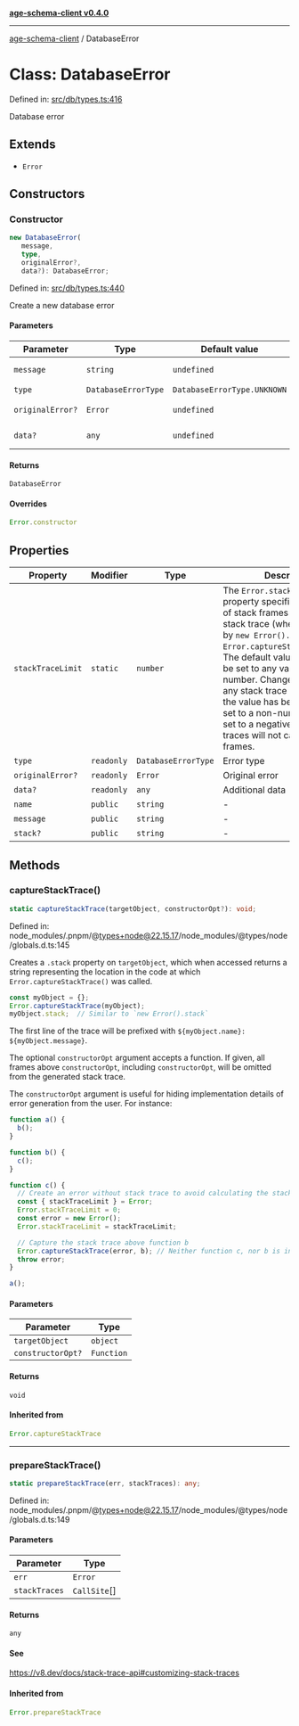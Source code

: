 [**age-schema-client v0.4.0**](../index.md)

***

[age-schema-client](../index.md) / DatabaseError

# Class: DatabaseError

Defined in: [src/db/types.ts:416](https://github.com/standardbeagle/ageSchemaClient/blob/main/src/db/types.ts#L416)

Database error

## Extends

- `Error`

## Constructors

### Constructor

```ts
new DatabaseError(
   message, 
   type, 
   originalError?, 
   data?): DatabaseError;
```

Defined in: [src/db/types.ts:440](https://github.com/standardbeagle/ageSchemaClient/blob/main/src/db/types.ts#L440)

Create a new database error

#### Parameters

| Parameter | Type | Default value | Description |
| ------ | ------ | ------ | ------ |
| `message` | `string` | `undefined` | Error message |
| `type` | `DatabaseErrorType` | `DatabaseErrorType.UNKNOWN` | Error type |
| `originalError?` | `Error` | `undefined` | Original error |
| `data?` | `any` | `undefined` | Additional data |

#### Returns

`DatabaseError`

#### Overrides

```ts
Error.constructor
```

## Properties

| Property | Modifier | Type | Description | Inherited from | Defined in |
| ------ | ------ | ------ | ------ | ------ | ------ |
| <a id="stacktracelimit"></a> `stackTraceLimit` | `static` | `number` | The `Error.stackTraceLimit` property specifies the number of stack frames collected by a stack trace (whether generated by `new Error().stack` or `Error.captureStackTrace(obj)`). The default value is `10` but may be set to any valid JavaScript number. Changes will affect any stack trace captured _after_ the value has been changed. If set to a non-number value, or set to a negative number, stack traces will not capture any frames. | `Error.stackTraceLimit` | node\_modules/.pnpm/@types+node@22.15.17/node\_modules/@types/node/globals.d.ts:161 |
| <a id="type"></a> `type` | `readonly` | `DatabaseErrorType` | Error type | - | [src/db/types.ts:420](https://github.com/standardbeagle/ageSchemaClient/blob/main/src/db/types.ts#L420) |
| <a id="originalerror"></a> `originalError?` | `readonly` | `Error` | Original error | - | [src/db/types.ts:425](https://github.com/standardbeagle/ageSchemaClient/blob/main/src/db/types.ts#L425) |
| <a id="data"></a> `data?` | `readonly` | `any` | Additional data | - | [src/db/types.ts:430](https://github.com/standardbeagle/ageSchemaClient/blob/main/src/db/types.ts#L430) |
| <a id="name"></a> `name` | `public` | `string` | - | `Error.name` | website/node\_modules/.pnpm/typescript@5.6.3/node\_modules/typescript/lib/lib.es5.d.ts:1076 |
| <a id="message"></a> `message` | `public` | `string` | - | `Error.message` | website/node\_modules/.pnpm/typescript@5.6.3/node\_modules/typescript/lib/lib.es5.d.ts:1077 |
| <a id="stack"></a> `stack?` | `public` | `string` | - | `Error.stack` | website/node\_modules/.pnpm/typescript@5.6.3/node\_modules/typescript/lib/lib.es5.d.ts:1078 |

## Methods

### captureStackTrace()

```ts
static captureStackTrace(targetObject, constructorOpt?): void;
```

Defined in: node\_modules/.pnpm/@types+node@22.15.17/node\_modules/@types/node/globals.d.ts:145

Creates a `.stack` property on `targetObject`, which when accessed returns
a string representing the location in the code at which
`Error.captureStackTrace()` was called.

```js
const myObject = {};
Error.captureStackTrace(myObject);
myObject.stack;  // Similar to `new Error().stack`
```

The first line of the trace will be prefixed with
`${myObject.name}: ${myObject.message}`.

The optional `constructorOpt` argument accepts a function. If given, all frames
above `constructorOpt`, including `constructorOpt`, will be omitted from the
generated stack trace.

The `constructorOpt` argument is useful for hiding implementation
details of error generation from the user. For instance:

```js
function a() {
  b();
}

function b() {
  c();
}

function c() {
  // Create an error without stack trace to avoid calculating the stack trace twice.
  const { stackTraceLimit } = Error;
  Error.stackTraceLimit = 0;
  const error = new Error();
  Error.stackTraceLimit = stackTraceLimit;

  // Capture the stack trace above function b
  Error.captureStackTrace(error, b); // Neither function c, nor b is included in the stack trace
  throw error;
}

a();
```

#### Parameters

| Parameter | Type |
| ------ | ------ |
| `targetObject` | `object` |
| `constructorOpt?` | `Function` |

#### Returns

`void`

#### Inherited from

```ts
Error.captureStackTrace
```

***

### prepareStackTrace()

```ts
static prepareStackTrace(err, stackTraces): any;
```

Defined in: node\_modules/.pnpm/@types+node@22.15.17/node\_modules/@types/node/globals.d.ts:149

#### Parameters

| Parameter | Type |
| ------ | ------ |
| `err` | `Error` |
| `stackTraces` | `CallSite`[] |

#### Returns

`any`

#### See

https://v8.dev/docs/stack-trace-api#customizing-stack-traces

#### Inherited from

```ts
Error.prepareStackTrace
```
